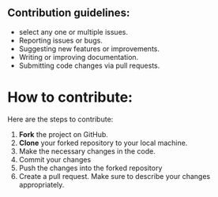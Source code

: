 ## Contribution guidelines:

- select any one or multiple issues.
- Reporting issues or bugs.
- Suggesting new features or improvements.
- Writing or improving documentation.
- Submitting code changes via pull requests.

# How to contribute:
Here are the steps to contribute:

1. **Fork** the project on GitHub.
2. **Clone** your forked repository to your local machine.
3. Make the necessary changes in the code.
4. Commit your changes
5. Push the changes into the forked repository
6. Create a pull request. Make sure to describe your changes appropriately.
